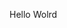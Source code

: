 Hello Wolrd
















































































































































































































































































































































































































































































































































































































































































































































































































































































































































































































































































































































































































































































































































































































































































































































































































































































































































































































































































































































































































































































































































































































































































































































































































































































































































































































































































































































































































































































































































































































































































































































































































































































































































































































































































